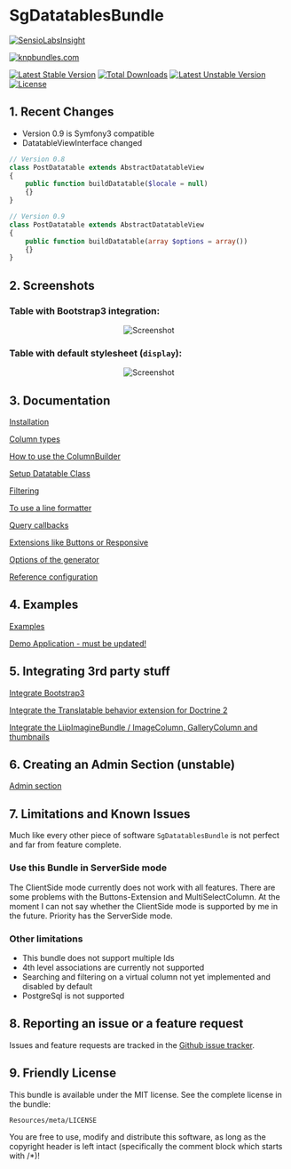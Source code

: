 # SgDatatablesBundle

[![SensioLabsInsight](https://insight.sensiolabs.com/projects/61803d08-17ab-4a69-ad13-6ec448762332/big.png)](https://insight.sensiolabs.com/projects/61803d08-17ab-4a69-ad13-6ec448762332)

[![knpbundles.com](http://knpbundles.com/stwe/DatatablesBundle/badge)](http://knpbundles.com/stwe/DatatablesBundle)

[![Latest Stable Version](https://poser.pugx.org/sg/datatablesbundle/v/stable)](https://packagist.org/packages/sg/datatablesbundle) [![Total Downloads](https://poser.pugx.org/sg/datatablesbundle/downloads)](https://packagist.org/packages/sg/datatablesbundle) [![Latest Unstable Version](https://poser.pugx.org/sg/datatablesbundle/v/unstable)](https://packagist.org/packages/sg/datatablesbundle) [![License](https://poser.pugx.org/sg/datatablesbundle/license)](https://packagist.org/packages/sg/datatablesbundle)

## 1. Recent Changes

- Version 0.9 is Symfony3 compatible
- DatatableViewInterface changed

```php
// Version 0.8
class PostDatatable extends AbstractDatatableView
{
    public function buildDatatable($locale = null)
    {}
}

// Version 0.9
class PostDatatable extends AbstractDatatableView
{
    public function buildDatatable(array $options = array())
    {}
}
```

## 2. Screenshots

### Table with Bootstrap3 integration: 

<div style="text-align:center"><img alt="Screenshot" src="https://github.com/stwe/DatatablesBundle/raw/master/Resources/images/bs3.jpg"></div>

### Table with default stylesheet (`display`): 

<div style="text-align:center"><img alt="Screenshot" src="https://github.com/stwe/DatatablesBundle/raw/master/Resources/images/display.jpg"></div>

## 3. Documentation

[Installation](https://github.com/stwe/DatatablesBundle/blob/master/Resources/doc/installation.md)

[Column types](https://github.com/stwe/DatatablesBundle/blob/master/Resources/doc/columns.md)

[How to use the ColumnBuilder](https://github.com/stwe/DatatablesBundle/blob/master/Resources/doc/columnBuilder.md)

[Setup Datatable Class](https://github.com/stwe/DatatablesBundle/blob/master/Resources/doc/setup.md)

[Filtering](https://github.com/stwe/DatatablesBundle/blob/master/Resources/doc/filter.md)

[To use a line formatter](https://github.com/stwe/DatatablesBundle/blob/master/Resources/doc/lineFormatter.md)

[Query callbacks](https://github.com/stwe/DatatablesBundle/blob/master/Resources/doc/query.md)

[Extensions like Buttons or Responsive](https://github.com/stwe/DatatablesBundle/blob/master/Resources/doc/extensions.md)

[Options of the generator](https://github.com/stwe/DatatablesBundle/blob/master/Resources/doc/generator.md)

[Reference configuration](https://github.com/stwe/DatatablesBundle/blob/master/Resources/doc/configuration.md)

## 4. Examples

[Examples](https://github.com/stwe/DatatablesBundle/blob/master/Resources/doc/example.md)

[Demo Application - must be updated!](https://github.com/stwe/dtbundle-demo)

## 5. Integrating 3rd party stuff 

[Integrate Bootstrap3](https://github.com/stwe/DatatablesBundle/blob/master/Resources/doc/bootstrap3.md)

[Integrate the Translatable behavior extension for Doctrine 2](https://github.com/stwe/DatatablesBundle/blob/master/Resources/doc/translatable.md)

[Integrate the LiipImagineBundle / ImageColumn, GalleryColumn and thumbnails](https://github.com/stwe/DatatablesBundle/blob/master/Resources/doc/thumbs.md)

## 6. Creating an Admin Section (unstable)

[Admin section](https://github.com/stwe/DatatablesBundle/blob/master/Resources/doc/admin.md)

## 7. Limitations and Known Issues

Much like every other piece of software `SgDatatablesBundle` is not perfect and far from feature complete.

### Use this Bundle in ServerSide mode

The ClientSide mode currently does not work with all features. There are some problems with the Buttons-Extension and MultiSelectColumn. 
At the moment I can not say whether the ClientSide mode is supported by me in the future. Priority has the ServerSide mode.

### Other limitations

- This bundle does not support multiple Ids
- 4th level associations are currently not supported
- Searching and filtering on a virtual column not yet implemented and disabled by default
- PostgreSql is not supported

## 8. Reporting an issue or a feature request

Issues and feature requests are tracked in the [Github issue tracker](https://github.com/stwe/DatatablesBundle/issues).

## 9. Friendly License

This bundle is available under the MIT license. See the complete license in the bundle:

    Resources/meta/LICENSE

You are free to use, modify and distribute this software, as long as the copyright header is left intact (specifically the comment block which starts with /*)!
